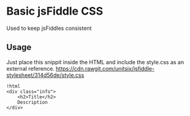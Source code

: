 # Basic jsFiddle CSS 

Used to keep jsFiddles consistent

## Usage

Just place this snippit inside the HTML and include the style.css as an external reference.
https://cdn.rawgit.com/unitsix/jsfiddle-stylesheet/314d56de/style.css

```
!html
<div class="info">
    <h2>Title</h2>
    Description
</div>
```
